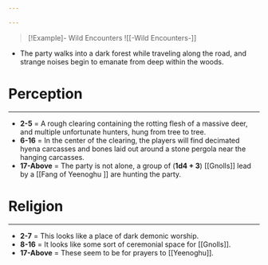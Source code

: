```yaml
---

---
```


> [!Example]- Wild Encounters
> ![[-Wild Encounters-]]
- The party walks into a dark forest while traveling along the road, and strange noises begin to emanate from deep within the woods. 
# Perception
---
- **2-5** = A rough clearing containing the rotting flesh of a massive deer, and multiple unfortunate hunters, hung from tree to tree. 
- **6-16** = In the center of the clearing, the players will find decimated hyena carcasses and bones laid out around a stone pergola near the hanging carcasses. 
- **17-Above** = The party is not alone, a group of (**1d4 + 3**) [[Gnolls]] lead by a [[Fang of Yeenoghu ]] are hunting the party.

# Religion
---
- **2-7** = This looks like a place of dark demonic worship.
- **8-16** = It looks like some sort of ceremonial space for [[Gnolls]]. 
- **17-Above** = These seem to be for prayers to [[Yeenoghu]].